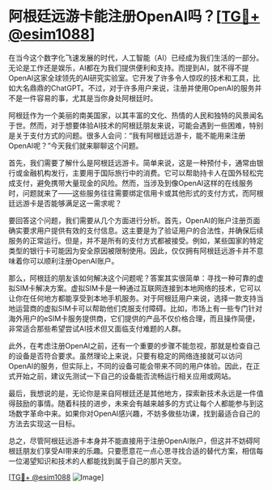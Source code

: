 # 阿根廷远游卡能注册OpenAI吗？[[TG💪+ @esim1088](https://t.me/s/esim1088)]

在当今这个数字化飞速发展的时代，人工智能（AI）已经成为我们生活的一部分。无论是工作还是娱乐，AI都在为我们提供便利和支持。而提到AI，就不得不提OpenAI这家全球领先的AI研究实验室。它开发了许多令人惊叹的技术和工具，比如大名鼎鼎的ChatGPT。不过，对于许多用户来说，注册并使用OpenAI的服务并不是一件容易的事，尤其是当你身处阿根廷时。

阿根廷作为一个美丽的南美国家，以其丰富的文化、热情的人民和独特的风景闻名于世。然而，对于想要体验AI技术的阿根廷朋友来说，可能会遇到一些困难，特别是关于支付方式的问题。很多人会问：“我有阿根廷远游卡，能不能用来注册OpenAI呢？”今天我们就来聊聊这个问题。

首先，我们需要了解什么是阿根廷远游卡。简单来说，这是一种预付卡，通常由银行或金融机构发行，主要用于国际旅行中的消费。它可以帮助持卡人在国外轻松完成支付，避免携带大量现金的风险。然而，当涉及到像OpenAI这样的在线服务时，问题就来了——这些服务往往需要绑定信用卡或其他形式的支付方式，而阿根廷远游卡是否能够满足这一需求呢？

要回答这个问题，我们需要从几个方面进行分析。首先，OpenAI的账户注册页面确实要求用户提供有效的支付信息。这主要是为了验证用户的合法性，并确保后续服务的正常运行。但是，并不是所有的支付方式都被接受。例如，某些国家的特定类型的银行卡可能因为安全原因被限制使用。因此，仅仅拥有阿根廷远游卡并不意味着你可以顺利注册OpenAI账户。

那么，阿根廷的朋友该如何解决这个问题呢？答案其实很简单：寻找一种可靠的虚拟SIM卡解决方案。虚拟SIM卡是一种通过互联网连接到本地网络的技术，它可以让你在任何地方都能享受到本地手机服务。对于阿根廷用户来说，选择一款支持当地运营商的虚拟SIM卡可以帮助他们克服支付障碍。比如，市场上有一些专门针对海外用户的eSIM卡服务提供商，它们提供的产品不仅价格合理，而且操作简便，非常适合那些希望尝试AI技术但又面临支付难题的人群。

此外，在考虑注册OpenAI之前，还有一个重要的步骤不能忽视，那就是检查自己的设备是否符合要求。虽然理论上来说，只要有稳定的网络连接就可以访问OpenAI的服务，但实际上，不同的设备可能会带来不同的用户体验。因此，在正式开始之前，建议先测试一下自己的设备能否流畅运行相关应用或网站。

最后，我想说的是，无论你是来自阿根廷还是其他地方，探索新技术永远是一件值得鼓励的事情。随着科技的进步，未来会有越来越多的方式让每个人都能参与到这场数字革命中来。如果你对OpenAI感兴趣，不妨多做些功课，找到最适合自己的方法去实现这一目标。

总之，尽管阿根廷远游卡本身并不能直接用于注册OpenAI账户，但这并不妨碍阿根廷朋友们享受AI带来的乐趣。只要愿意花一点心思寻找合适的替代方案，相信每一位渴望知识和技术的人都能找到属于自己的那片天空。

[[TG💪+ @esim1088](https://t.me/s/esim1088) ![Image](https://i.postimg.cc/4NQfJmqS/Snipaste-2025-05-13-00-14-12.png)]